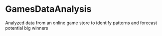 # GamesDataAnalysis
Analyzed data from an online game store to identify patterns and forecast potential big winners 
